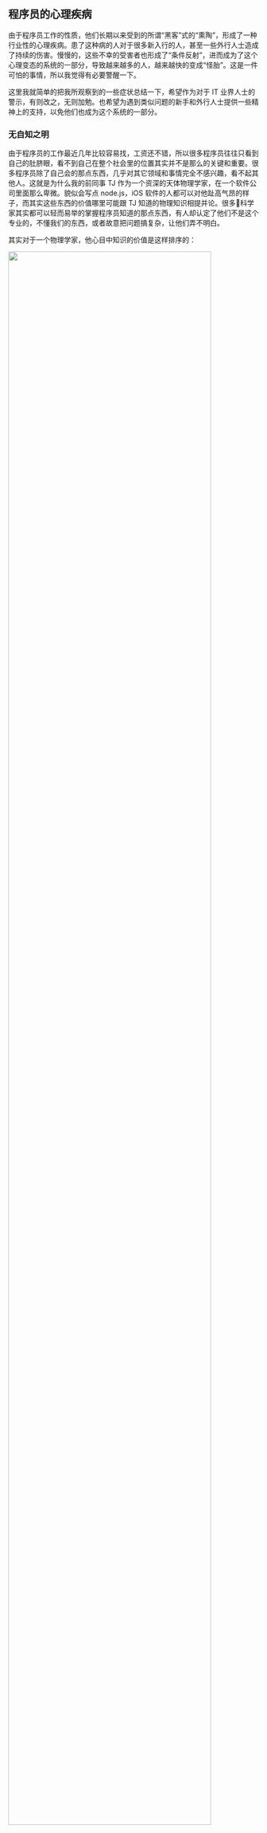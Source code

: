<div class="inner">
<h2>程序员的心理疾病</h2>
<p>由于程序员工作的性质，他们长期以来受到的所谓“黑客”式的“熏陶”，形成了一种行业性的心理疾病。患了这种病的人对于很多新入行的人，甚至一些外行人士造成了持续的伤害。慢慢的，这些不幸的受害者也形成了“条件反射”，进而成为了这个心理变态的系统的一部分，导致越来越多的人，越来越快的变成“怪胎”。这是一件可怕的事情，所以我觉得有必要警醒一下。</p>
<p>这里我就简单的把我所观察到的一些症状总结一下，希望作为对于 IT 业界人士的警示，有则改之，无则加勉。也希望为遇到类似问题的新手和外行人士提供一些精神上的支持，以免他们也成为这个系统的一部分。</p>
<h3 id="无自知之明">无自知之明</h3>
<p>由于程序员的工作最近几年比较容易找，工资还不错，所以很多程序员往往只看到自己的肚脐眼，看不到自己在整个社会里的位置其实并不是那么的关键和重要。很多程序员除了自己会的那点东西，几乎对其它领域和事情完全不感兴趣，看不起其他人。这就是为什么我的前同事 TJ 作为一个资深的天体物理学家，在一个软件公司里面那么卑微。貌似会写点 node.js，iOS 软件的人都可以对他趾高气昂的样子，而其实这些东西的价值哪里可能跟 TJ 知道的物理知识相提并论。很多科学家其实都可以轻而易举的掌握程序员知道的那点东西，有人却认定了他们不是这个专业的，不懂我们的东西，或者故意把问题搞复杂，让他们弄不明白。</p>
<p>其实对于一个物理学家，他心目中知识的价值是这样排序的：</p>
<p><a href="http://abstrusegoose.com/531">
<img src="http://www.yinwang.org/images/shelf-life.png" width="90%" /></a></p>
<p>COBOL 在那么靠前的位置我觉得是用来搞笑的，不过你大致看到了很多 IT 技术在真正的科学家眼里的价值和它们的有效期。</p>
<p>如果力学工程师犯了错误，飞机会坠毁；如果结构工程师犯了错误，大桥会垮塌；可是如果软件工程师犯了错误，大不了网站挂掉一小时，重启一下貌似又好了。所以所谓“软件工程师”，由于门槛太低，他们的工作严谨程度，其实是没法和力学工程，结构工程等真正的工程师相提并论的。实际上“软件工程”这个名词根本就是扯淡的，软件工程师也不能被叫做“工程师”。跟其他的工程不一样，软件工程并不是建立在科学的基础上的—计算机科学其实不是科学。</p>
<h3 id="垃圾当宝贝">垃圾当宝贝</h3>
<p>按照 Dijkstra 的说法，“软件工程”是穷途末路的领域，因为它的目标是：如果我不会写程序的话，怎么样才能写出程序？</p>
<p>为了达到这个愚蠢的目的，很多人开始兜售各种像减肥药一样的东西。面向对象方法，软件“重用”，设计模式，关系式数据库，NoSQL，大数据…… 没完没了。只要是有钱人发布的东西，神马垃圾都能被吹捧上天。Facebook 给 PHP 做了个编译器，可以编译成 C++，还做了个 VM，多么了不起啊！其实那种东西就是我们在 Indiana 第一堂课就写过的，只不过我们是把比 PHP 好很多的语言翻译成 C。我们根本不想给 PHP 那么垃圾的语言做什么编译器，让垃圾继续存活下去并不能证明我们的价值。</p>
<p>其实软件里面有少数永恒的珍宝，可惜很少有人理解和尊重它们的价值。这在其它的工程领域看来是不可思议的，然而这却是事实。由于没有科学作为理论的基础，没有实验作为检验它们的标准，软件行业的很多东西就像现代艺术一样，丑陋无比的垃圾还能摆在外表堂皇的“现代艺术博物馆”里面，被人当成传世大作一样膜拜。</p>
<p>为了凸显自己根本不存在的价值，又提出一些新的“理念”，就像有些现代艺术家一样，说“艺术的目的不是为了美，而是为了自由。”哦，这就是为什么你们可以自由地把那些让人反胃的东西放在博物馆里，还要买门票才能参观？</p>
<h3 id="宗教斗争">宗教斗争</h3>
<p>当然了因为没有实质的技术，为了争夺市场和利益，各种软件的理念就开始互相倾轧。一会儿说软件危机啦，面向对象方法来拯救你们！一会儿又提出设计模式。过了一会儿又有人说这些设计模式里面有些模式是“反模式”，然后又有人把函数式编程包装起来，说是面向对象编程的克星，一会儿是关系式数据库，一会儿是 NoSQL，一会儿是 web，一会儿是 cloud，一会儿又是 mobile…… 每个东西都喜欢把自己说成是未来的希望。</p>
<p>这就是为什么有人说在软件行业里需要不停地“学习”，因为不断地有人为了制造新的理念而制造新的理念。在这样一个行业里，你会很难找到一个只把程序语言或者技术当成是工具的人。如果有人问你对某个语言或者技术的评价，是非常尴尬甚至危险的事情，所以最可靠的办法就是不做评论，什么都不要说。</p>
<p><a href="http://abstrusegoose.com/503">
<img src="http://www.yinwang.org/images/bloop.png" width="80%" /></a></p>
<h3 id="引难为豪">引难为豪</h3>
<p>在 IT 行业里批评一个技术难用，是一件非常容易伤自尊的事情，因为立马会有人噼里啪啦打出一些稀奇古怪的命令或者一大篇代码，说：就是这么简单！然后你就发现，这些人完全不明白什么叫做设计，他们以自己能用最快的速度绕过各种前人的设计失误为豪，很多程序员甚至以自己<a href="http://www.codinghorror.com/blog/2008/11/we-are-typists-first-programmers-second.html">打字快</a>为豪。</p>
<p>往往也就是这些自诩打字快的人喜欢使用过度复杂的方法来解决问题。我可以告诉你，我打字的速度是相当之慢的。我大量的使用鼠标，方向键，而且把 Emacs 里最常用的功能都尽量绑到 F 功能键上，这样我就可以用一个指头启动一个功能。Dan Friedman 的打字速度就更慢，而且他经常故意使用“一指禅”。为什么呢？因为我们写出来的代码非常精辟，几乎不带多余的垃圾，所以根本不需要打很快。</p>
<p>当遇到这样引难为豪的人，我的经验是，千万不要恭维他们。你必须嘲笑这些东西的设计，并且指出它们的失误之处，否则你不但助长了这些人的气焰，让这种风气继续延续下去，而且将来自己的自尊也难保了。很可惜，并不是每个人都有这种勇气把这些话说出来，这就造成了今天的局面，纷繁复杂的垃圾充斥着世界。</p>
<p>爱因斯坦说，你需要很多的天才和非常大的勇气，才能追求到简单。非常大的勇气…… 也许就是这个意思。</p>
<h3 id="去读文档">去读文档！</h3>
<p>不知从什么时候开始，人们开始引用 Eric Raymond 的一篇叫做《提问的艺术》的文章，这篇文章后来就成为了对提问者没礼貌的借口。由于这篇文章的误导，当你希望同事能给你一个手把手的演示的时候，他们往往会丢给你一篇不知道什么时候写的文档，让你自己去读，仿佛文档就可以代替人之间的直接互动。况且不说这文档可能已经过时，里面有很多地方已经不符合最新的设计，而这意味着在潜意识里，他们觉得高你一等。</p>
<p>对于这种现象有一个专门的词汇，叫做 RTFM（Read The Fucking Manual）：</p>
<p><a href="http://abstrusegoose.com/227">
<img src="http://www.yinwang.org/images/the_fucking_manual.png" width="60%" /></a></p>
<p>在 IRC 的聊天室里，由于隔着网络的屏障，这种对提问者没礼貌的现象就更加嚣张。我曾经有几次去 Java 的聊天室问一些貌似基础，而其实很深入的语言设计问题，结果没有一次不是以收到像“去读 API！”这样的回答而结束。API 谁不会读，然而我需要的是一个有血有肉的人对此的理解。所以后来我根本不去 IRC 这种地方了，因为那里面对你打字的基本上已经不是人类了。他们觉得你问问题浪费了他们的时间，好像他们一天到晚泡在 IRC 里面就是在做什么正事似的。不想回答问题，不开口还不行吗。后来你发现，原来在 IRC 里面训斥新手就是这些人唯一的乐趣，所以其实他们是非开口说话不可的。然而这次他们遇到的却不是个新手，而是一个可以把 Java 整个造出来的人。</p>
<p>像 Haskell 之类的聊天室貌似稍微友好一点，然而后来你发现他们显得友好是有所企图的。因为当时 Haskell 还没有很多人用，他们需要吸引新手，所以竭尽所能的诱导他们。而一旦它用户稍微多了一点，有声势了，就有人开始居高临下，成为专家一样的人物。他们就开始写书，然后就开始牛气哄哄的了。然后你就会发现当对 Haskell 的设计提出异议的时候，这些“id”们是多么的不友好，有理也说不清。所以最后你发现，其实所有语言的所谓“社区”都一个德行。如果 Haskell 有一天像 Java 一样如日中天（当然不大可能），肯定对大部分问题的答案也就是“去读API！”其实它已经在向这一步发展了。</p>
<p>不得不指出，《提问的艺术》等介绍“黑客文化”的文章对于这种现象的出现有着极大的责任。说穿了，写这些文章的人一般都是 Unix 的跟屁虫。这种文章试图抹去人类文明几千年来传承的文化，而重新给“礼貌”做出定义。其结果是，人类的文明因为这些文章，在程序员的世界里倒退了几十甚至几百年。很多外行人人不喜欢跟程序员说话，叫他们是 nerd，就是这个原因。</p>
<p><a href="http://abstrusegoose.com/416">
<img src="http://www.yinwang.org/images/the_DARPA_conspiracy.png" width="90%" /></a></p>
<h3 id="不要提问不要谦虚不要恭维">不要提问，不要谦虚，不要恭维</h3>
<p>跟上面的症状相似，程序员世界里的一条重要的潜规则是：只有菜鸟才会问问题。所以如果你有任何机会可以自己得到答案，就不要试图向人“请教”，尤其不要显得好奇，否则你就会被认为是菜鸟。我有几次不耻下问的经历，最后导致了我被人当成菜鸟。我只是觉得那问题有趣，也许能够启发我设计自己的东西，所以吃饭时觉得是个话题可以说一下，结果呢就有人忙着鄙视你，那么小的问题都没搞清楚。正确的态度应该是诚实，直接，见惯不惊，那有什么大不了的，我什么没见过，我很怀疑。</p>
<p>随之而来的引论就是：不要谦虚！那些“职场经验”之类的文章告诉你的进入新的公司工作，要谦虚好问，对 IT 公司是不管用的。有的大 IT 公司有所谓的“文化”，比如叫你要“humble”，其实只是用来贬低你价值的借口。他们只是想让你安于“本分”，做一些微不足道，不能发挥你才能的工作。看看那些叫你要 humble 的人，他们 humble 吗？所以跟江湖一样，在 IT 公司里面一件很重要的事情是，亮出自己的宝剑和绝招，给人下马威。介绍自己的东西一定要自豪，这就是世界上最好的，无敌的，没有其他人能做到！不能有任何保留。不要像科学家一样介绍自己技术的局限性，否则随之而来的就是有些人对你价值的怀疑和对你自信心的打击。</p>
<p>另外要注意的是对于别人介绍的东西，不要轻易地表扬或者点头，否则有人就更有气势了。你要问这样的问题：这里面有什么新的东西吗？这个事情，另外一种技术早就能做了啊，没觉得有什么了不起。</p>
<h3 id="以语言取人">以语言取人</h3>
<p>你的软件是什么语言写的，告诉别人的时候是千万要小心的，不到万不得已最好不要说。因为十有八九，对方会立即在心里对你的软件的价值做出判断，光凭你用的是什么语言。</p>
<p>很多程序员都以自己会用最近流行的一些新语言为豪，以为有了它们自己就成了更好的程序员。他们看不到，用新的语言并不能让他们成为更好的程序员。其实最厉害的程序员无论用什么语言都能写出很好的代码。在他们的头脑里其实只有一种很简单的语言，他们首先用这种语言把问题建模出来，然后根据实际需要“翻译”成最后的代码。这种在头脑里的建模过程的价值，是很难用他最后用语言的优劣来衡量的。</p>
<p>有时候高明的程序员用一个语言并不是因为他只会用那种语言，而是其他的原因。他们的头脑里有着万变不离其宗的理念，可以让他们立即掌握几乎任何语言或者工具，所以他们对所谓的“新语言”都不以为然。可是很多人误以为他们不愿意学习“新东西”，从而从心里鄙视他们。其实计算机的世界里哪里有很多新的东西，只不过是有人给同样的东西起了很多不同的名字而已。如果连这样的程序员都不能理解你的技术，就说明你的技术设计有问题，而不是他们有问题。就像 Seymour Cray 说的，我只能理解简单的东西，如果它太复杂了，我是不能理解的。</p>
<p>早些年的时候，大家都认为招募某种特定语言的程序员是一种浮浅的做法，很多公司看重的都是解决问题的能力。可是近些年我发现这些浮浅的做法越来越普遍。可以说现在像 Google 这样的公司面试员工的方式和态度，其实还不如八年前我的第一份国内工作。而这种现象在使用 Python，Ruby，JavaScript 等“流行语言”的公司里就更为普遍。</p>
<h3 id="跟屁虫">跟屁虫</h3>
<p>有些程序员对新手和同事是那么的不友好，然而对大牛们拍马屁的功夫可真是出类拔萃。我刚到旧金山的几个月有时候参加一些程序语言的“meetup”，后来我发现这种 meetup 都是宗教气氛非常浓厚的地方，跟传销大会差不多。Scala 的 meetup 里面的人几乎全都对 Scala 和 Martin Odersky 顶礼膜拜，甚至把 Rod Johnson 请来说一堆胡话。Clojure 的，当然基本上把 Rich Hickey 当成神，甚至称他为“二十一世纪最重要的思想家之一”。各种 talk 总是宣扬，哇，我们用 Scala/Clojure 做出了多么了不起的东西云云，其实只不过是在向你兜售减肥药。</p>
<p>很多人喜欢做这些新的语言和技术的“evangelist”，尽显各种马屁神功，然后就开始写书，写 blog，…… 目的就是成为这个“领域”的第一批专家。这就难怪了，再垃圾的语言也有一大批人来鼓吹。因为这些没真本事的人，随便把一个东西捧上天都有自己的好处。</p>
<p>由于受到这些“先知”的影响，有些人开始在他们自己的公司里“布道”。比如有人在 Python 的 meetup 集会时告诉我，他试图在自己的小组里推 Python，可是一些老顽固一定要用 Java，认为 Java 才是王道。很鄙夷不高兴的样子。我并不认为 Java 是很好的语言，然而 Python 也好不到哪去。它们在我眼里只不过是临时拿来用一下的工具，可是我仍然能用它们写出一流的代码。</p>
<p>看到这些宗教性质的聚会，我终于理解了一些地区是如何被从一个国家分裂出去，最后沦落为另外一个国家殖民地的。最早的时候，一般是派传教士过去“传经”，然后就煽动一小部分人起来造反。到后来就可以名正言顺的以“保护传教士”，“保护宗教自由”，“维持和平”等理由把军舰开到别人家门口……</p>
</div>
<div class="ad-banner" style="margin-top: 5px">
<script async src="//pagead2.googlesyndication.com/pagead/js/adsbygoogle.js"></script>
<ins class="adsbygoogle"
                    style="display:inline-block;width:100%;height:90px"
                    data-ad-client="ca-pub-1331524016319584"
                    data-ad-slot="6657867155"></ins>
<script>(adsbygoogle = window.adsbygoogle || []).push({});</script>
</div>
<script data-ad-client="ca-pub-1331524016319584" async
            src="https://pagead2.googlesyndication.com/pagead/js/adsbygoogle.js">
</script>
    